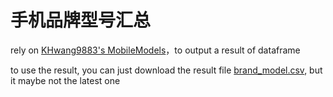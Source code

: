 # 手机品牌型号汇总
rely on [KHwang9883's MobileModels](https://github.com/KHwang9883/MobileModels)，to output a result of dataframe

to use the result, you can just download the result file [brand_model.csv](https://github.com/jantacy/mobilemodels/blob/main/brand_model.csv), but it maybe not the latest one
